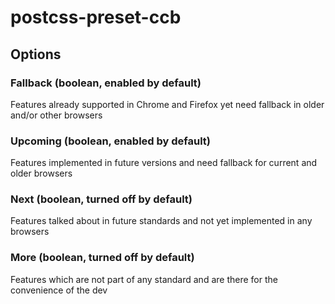 # postcss-preset-ccb

## Options

### Fallback (boolean, enabled by default)
Features already supported in Chrome and Firefox yet need fallback in older and/or other browsers

### Upcoming (boolean, enabled by default)
Features implemented in future versions and need fallback for current and older browsers

### Next (boolean, turned off by default)
Features talked about in future standards and not yet implemented in any browsers

### More (boolean, turned off by default)
Features which are not part of any standard and are there for the convenience of the dev
